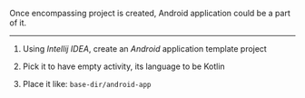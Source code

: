 Once encompassing project is created, Android application could be a part of it.

---

1. Using *Intellij IDEA*, create an *Android* application template project

2. Pick it to have empty activity, its language to be Kotlin

3. Place it like: `base-dir/android-app`